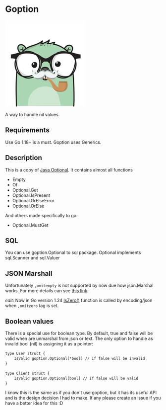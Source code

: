 # Goption

![goption](goption.png "Goption")

A way to handle nil values.

## Requirements

Use Go 1.18+ is a must. Goption uses Generics.

## Description

This is a copy of [Java Optional](https://docs.oracle.com/javase/8/docs/api/java/util/Optional.html). It contains almost all functions

- Empty
- Of
- Optional.Get
- Optional.IsPresent
- Optional.OrElseError
- Optional.OrElse

And others made specifically to go:

- Optional.MustGet

## SQL

You can use goption.Optional to sql package. Optional implements sql.Scanner and sql.Valuer

## JSON Marshall

Unfortunately `,omitempty` is not supported by now due how json.Marshal works. For more details can see [this link](https://github.com/golang/go/issues/11939).

_edit_: Now in Go version 1.24 [IsZero()](https://tip.golang.org/doc/go1.24#encodingjsonpkgencodingjson) function is called by encoding/json when `,omitzero` tag is set.

## Boolean values

There is a special use for boolean type. By default, true and false will be valid when are unmarshal from json or text. The only option to handle as invalid bool (nil) is assigning it as a pointer:

```golang
type User struct {
	IsValid goption.Optional[*bool] // if false will be invalid
}

type Client struct {
	IsValid goption.Optional[bool] // if false will be valid
}
```


I know this is the same as if you don't use goption, but it has its useful API and is the design decision I had to make. If any please create an issue if you have a better idea for this :D
